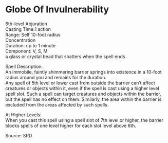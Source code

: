 # Globe Of Invulnerability
6th-level Abjuration<br>
Casting Time:1 action<br>
Range: Self
10-foot radius<br>
Concentration<br>
Duration: up to 1 minute<br>
Component: V, S, M<br>
a glass or crystal bead that shatters when the spell ends

Spell Description:<br>
An immobile, faintly shimmering barrier springs into existence in a 10-foot radius around you and remains for the duration.<br>Any spell of 5th level or lower cast from outside the barrier can’t affect creatures or objects within it, even if the spell is cast using a higher level spell slot. Such a spell can target creatures and objects within the barrier, but the spell has no effect on them. Similarly, the area within the barrier is excluded from the areas affected by such spells.

At Higher Levels:<br>
When you cast this spell using a spell slot of 7th level or higher, the barrier blocks spells of one level higher for each slot level above 6th.

Source: SRD